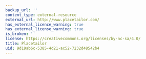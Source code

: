 ```yaml
---
backup_url: ''
content_type: external-resource
external_url: http://www.placetailor.com/
has_external_licence_warning: true
has_external_license_warning: true
is_broken: ''
license: https://creativecommons.org/licenses/by-nc-sa/4.0/
title: Placetailor
uid: 9d19ab6c-5385-4d21-ac52-7232d48542b4
---
```

